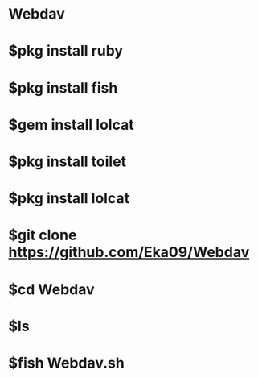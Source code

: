 # Webdav
# $pkg install ruby
# $pkg install fish
# $gem install lolcat
# $pkg install toilet
# $pkg install lolcat
# $git clone https://github.com/Eka09/Webdav
# $cd Webdav
# $ls
# $fish Webdav.sh
